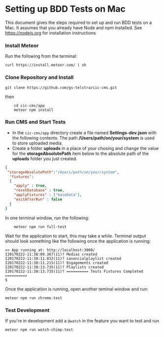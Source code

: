 
# Setting up BDD Tests on Mac

This document gives the steps required to set up and run BDD tests on a Mac. It assumes that you already have Node and npm installed. See https://nodejs.org for installation instructions

### Install Meteor
Run the following from the terminal:

```
curl https://install.meteor.com/ | sh 
```

### Clone Repository and Install

``` 
git clone https://github.com/gs-telstra/cic-cms.git 
```

then

```
	cd cic-cms/app
	meteor npm install
```

### Run CMS and Start Tests

* In the `cic-cms/app` directory create a file named **Settings-dev.json** with the following contents. 
The path **/Users/path/on/your/system** is used to store uploaded media. 
* Create a folder **uploads** in a place of your chosing and change the value for the **storageAbsolutePath** item below to the absolute path of the **uploads** folder you just created.

```json
{
 "storageAbsolutePath":"/Users/path/on/your/system",
  "fixtures":
  {
    "apply" : true,
    "resetDatabase" : true,
    "applyFixtures" : ["baseData"],
    "exitAfterRun" : false
  }
}
```

In one terminal window, run the following:

```
	meteor npm run full-test
```
Wait for the application to start, this may take a while. Terminal output should look something like the following once the application is running:

```
=> App running at: http://localhost:3000/
I20170222-11:38:09.367(11)? Medias created
I20170222-11:38:11.032(11)? canoncialplaylist created
I20170222-11:38:11.215(11)? Engagements created
I20170222-11:38:13.735(11)? Playlists created
I20170222-11:38:13.735(11)? ========== Tests Fixtures Completed ==========
$
```
Once the application is running, open another teminal window and run: 

```
meteor npm run chrome-test
```

### Test Development

If you're in development add a `@watch` in the feature you want to test and run

```meteor npm run watch-chimp-test```


